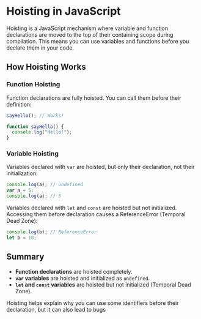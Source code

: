 # Hoisting in JavaScript

Hoisting is a JavaScript mechanism where variable and function declarations are moved to the top of their containing scope during compilation. This means you can use variables and functions before you declare them in your code.

## How Hoisting Works

### Function Hoisting

Function declarations are fully hoisted. You can call them before their definition:

```javascript
sayHello(); // Works!

function sayHello() {
  console.log("Hello!");
}
```

### Variable Hoisting

Variables declared with `var` are hoisted, but only their declaration, not their initialization:

```javascript
console.log(a); // undefined
var a = 5;
console.log(a); // 5
```

Variables declared with `let` and `const` are hoisted but not initialized. Accessing them before declaration causes a ReferenceError (Temporal Dead Zone):

```javascript
console.log(b); // ReferenceError
let b = 10;
```

## Summary

- **Function declarations** are hoisted completely.
- **`var` variables** are hoisted and initialized as `undefined`.
- **`let` and `const` variables** are hoisted but not initialized (Temporal Dead Zone).

Hoisting helps explain why you can use some identifiers before their declaration, but it can also lead to bugs
